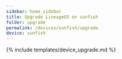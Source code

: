 ```yaml
---
sidebar: home_sidebar
title: Upgrade LineageOS on sunfish
folder: upgrade
permalink: /devices/sunfish/upgrade
device: sunfish
---
```

{% include templates/device_upgrade.md %}
